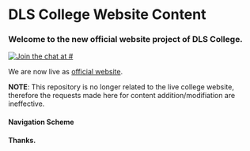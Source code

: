 # DLS College Website Content
### Welcome to the new official website project of DLS College. 

[![Join the chat at #](https://badges.gitter.im/iiitv/college_website.svg)](#)

We are now live as [official website](www.delasalle.lk).

**NOTE**: This repository is no longer related to the live college website, therefore the requests made here for content addition/modifiation are ineffective.


#### Navigation Scheme



#### Thanks.

